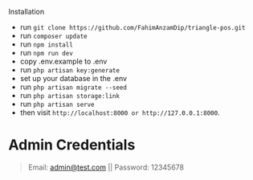 
Installation

- run `` git clone https://github.com/FahimAnzamDip/triangle-pos.git ``
- run ``composer update `` 
- run `` npm install ``
- run ``npm run dev``
- copy .env.example to .env
- run `` php artisan key:generate ``
- set up your database in the .env
- run `` php artisan migrate --seed ``
- run `` php artisan storage:link ``
- run `` php artisan serve ``
- then visit `` http://localhost:8000 or http://127.0.0.1:8000 ``.


# Admin Credentials
> Email: admin@test.com || Password: 12345678


